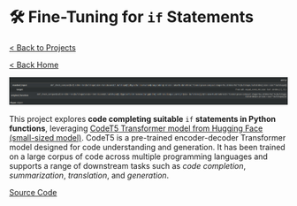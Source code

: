 # 🛠️ Fine-Tuning for `if` Statements

[< Back to Projects](/projects)

[< Back Home](/)

![Original to Masked Functions](/images/fine-tuning.png)

This project explores **code completing suitable** `if` **statements in Python functions**, leveraging [CodeT5 Transformer model from Hugging Face (small-sized model)](https://huggingface.co/Salesforce/codet5-small). CodeT5 is a pre-trained encoder-decoder Transformer model designed for code understanding and generation. It has been trained on a large corpus of code across multiple programming languages and supports a range of downstream tasks such as _code completion_, _summarization_, _translation_, and _generation_.

[Source Code](https://github.com/theantigone/Fine-Tuning-CodeT5)
